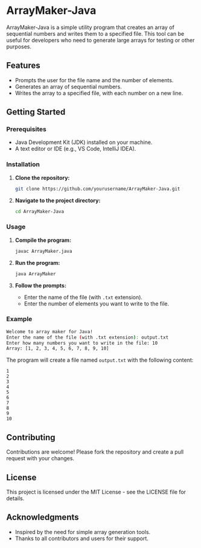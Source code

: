 # ArrayMaker-Java

ArrayMaker-Java is a simple utility program that creates an array of sequential numbers and writes them to a specified file. This tool can be useful for developers who need to generate large arrays for testing or other purposes.

## Features

- Prompts the user for the file name and the number of elements.
- Generates an array of sequential numbers.
- Writes the array to a specified file, with each number on a new line.

## Getting Started

### Prerequisites

- Java Development Kit (JDK) installed on your machine.
- A text editor or IDE (e.g., VS Code, IntelliJ IDEA).

### Installation

1. **Clone the repository:**
   ```sh
   git clone https://github.com/yourusername/ArrayMaker-Java.git
   ```
2. **Navigate to the project directory:**
   ```sh
   cd ArrayMaker-Java
   ```

### Usage

1. **Compile the program:**
   ```sh
   javac ArrayMaker.java
   ```

2. **Run the program:**
   ```sh
   java ArrayMaker
   ```

3. **Follow the prompts:**
   - Enter the name of the file (with `.txt` extension).
   - Enter the number of elements you want to write to the file.

### Example

```sh
Welcome to array maker for Java!
Enter the name of the file (with .txt extension): output.txt
Enter how many numbers you want to write in the file: 10
Array: [1, 2, 3, 4, 5, 6, 7, 8, 9, 10]
```

The program will create a file named `output.txt` with the following content:
```
1
2
3
4
5
6
7
8
9
10
```

## Contributing

Contributions are welcome! Please fork the repository and create a pull request with your changes.

## License

This project is licensed under the MIT License - see the LICENSE file for details.

## Acknowledgments

- Inspired by the need for simple array generation tools.
- Thanks to all contributors and users for their support.
